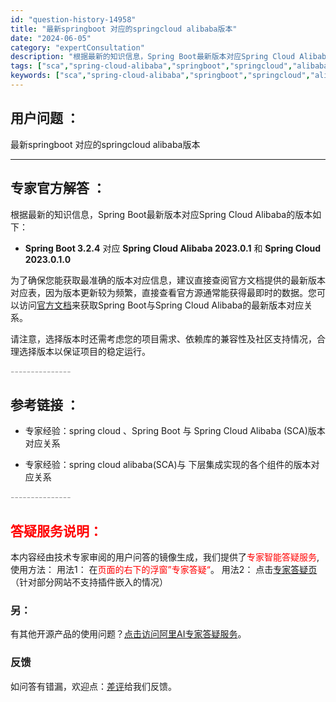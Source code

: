 ```yaml
---
id: "question-history-14958"
title: "最新springboot 对应的springcloud alibaba版本"
date: "2024-06-05"
category: "expertConsultation"
description: "根据最新的知识信息，Spring Boot最新版本对应Spring Cloud Alibaba的版本如下：- **Spring Boot 3.2.4** 对应 **Spring Cloud Alibaba 2023.0.1** 和 **Spring Cloud 2023.0.1.0**  为了确保您"
tags: ["sca","spring-cloud-alibaba","springboot","springcloud","alibaba","版本","对应"]
keywords: ["sca","spring-cloud-alibaba","springboot","springcloud","alibaba","版本","对应"]
---
```


## 用户问题 ： 
 最新springboot 对应的springcloud alibaba版本  

---------------
## 专家官方解答 ：

根据最新的知识信息，Spring Boot最新版本对应Spring Cloud Alibaba的版本如下：

- **Spring Boot 3.2.4** 对应 **Spring Cloud Alibaba 2023.0.1** 和 **Spring Cloud 2023.0.1.0**
  
为了确保您能获取最准确的版本对应信息，建议直接查阅官方文档提供的最新版本对应表，因为版本更新较为频繁，直接查看官方源通常能获得最即时的数据。您可以访问[官方文档](https://sca.aliyun.com/docs/2023/overview/version-explain/)来获取Spring Boot与Spring Cloud Alibaba的最新版本对应关系。

请注意，选择版本时还需考虑您的项目需求、依赖库的兼容性及社区支持情况，合理选择版本以保证项目的稳定运行。


<font color="#949494">---------------</font> 


## 参考链接 ：

* 专家经验：spring cloud 、Spring Boot 与 Spring Cloud Alibaba (SCA)版本对应关系 
 
 * 专家经验：spring cloud alibaba(SCA)与 下层集成实现的各个组件的版本对应关系 


 <font color="#949494">---------------</font> 
 


## <font color="#FF0000">答疑服务说明：</font> 

本内容经由技术专家审阅的用户问答的镜像生成，我们提供了<font color="#FF0000">专家智能答疑服务</font>,使用方法：
用法1： 在<font color="#FF0000">页面的右下的浮窗”专家答疑“</font>。
用法2： 点击[专家答疑页](https://answer.opensource.alibaba.com/docs/intro)（针对部分网站不支持插件嵌入的情况）
### 另：


有其他开源产品的使用问题？[点击访问阿里AI专家答疑服务](https://answer.opensource.alibaba.com/docs/intro)。
### 反馈
如问答有错漏，欢迎点：[差评](https://ai.nacos.io/user/feedbackByEnhancerGradePOJOID?enhancerGradePOJOId=14966)给我们反馈。
